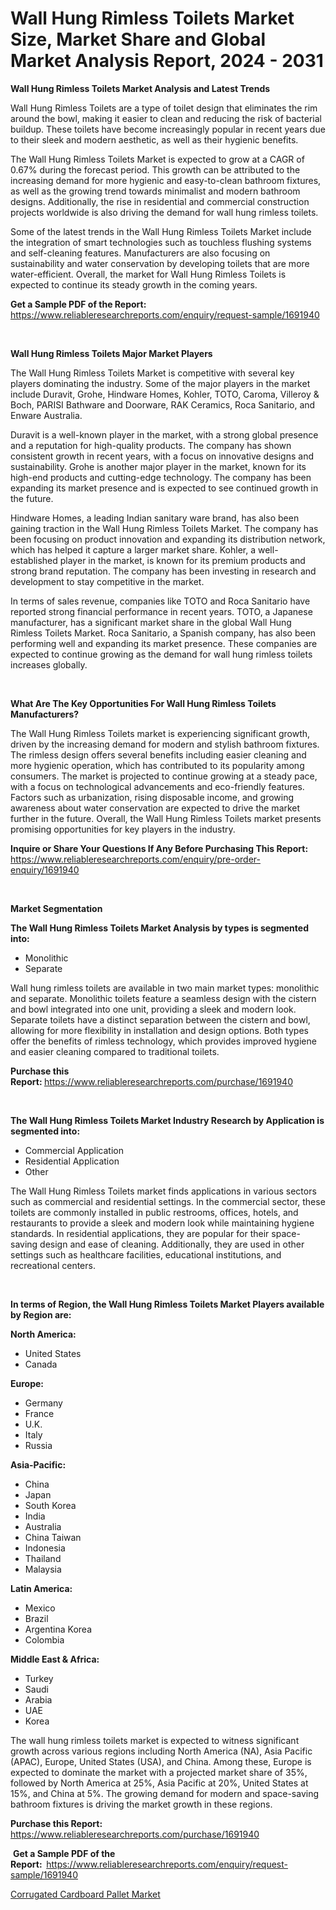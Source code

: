 <p><h1>Wall Hung Rimless Toilets Market Size, Market Share and Global Market Analysis Report, 2024 - 2031</h1></p><p><strong>Wall Hung Rimless Toilets Market Analysis and Latest Trends</strong></p>
<p><p>Wall Hung Rimless Toilets are a type of toilet design that eliminates the rim around the bowl, making it easier to clean and reducing the risk of bacterial buildup. These toilets have become increasingly popular in recent years due to their sleek and modern aesthetic, as well as their hygienic benefits.</p><p>The Wall Hung Rimless Toilets Market is expected to grow at a CAGR of 0.67% during the forecast period. This growth can be attributed to the increasing demand for more hygienic and easy-to-clean bathroom fixtures, as well as the growing trend towards minimalist and modern bathroom designs. Additionally, the rise in residential and commercial construction projects worldwide is also driving the demand for wall hung rimless toilets.</p><p>Some of the latest trends in the Wall Hung Rimless Toilets Market include the integration of smart technologies such as touchless flushing systems and self-cleaning features. Manufacturers are also focusing on sustainability and water conservation by developing toilets that are more water-efficient. Overall, the market for Wall Hung Rimless Toilets is expected to continue its steady growth in the coming years.</p></p>
<p><strong>Get a Sample PDF of the Report:&nbsp;</strong> <a href="https://www.reliableresearchreports.com/enquiry/request-sample/1691940">https://www.reliableresearchreports.com/enquiry/request-sample/1691940</a></p>
<p>&nbsp;</p>
<p><strong>Wall Hung Rimless Toilets Major Market Players</strong></p>
<p><p>The Wall Hung Rimless Toilets Market is competitive with several key players dominating the industry. Some of the major players in the market include Duravit, Grohe, Hindware Homes, Kohler, TOTO, Caroma, Villeroy & Boch, PARISI Bathware and Doorware, RAK Ceramics, Roca Sanitario, and Enware Australia. </p><p>Duravit is a well-known player in the market, with a strong global presence and a reputation for high-quality products. The company has shown consistent growth in recent years, with a focus on innovative designs and sustainability. Grohe is another major player in the market, known for its high-end products and cutting-edge technology. The company has been expanding its market presence and is expected to see continued growth in the future.</p><p>Hindware Homes, a leading Indian sanitary ware brand, has also been gaining traction in the Wall Hung Rimless Toilets Market. The company has been focusing on product innovation and expanding its distribution network, which has helped it capture a larger market share. Kohler, a well-established player in the market, is known for its premium products and strong brand reputation. The company has been investing in research and development to stay competitive in the market.</p><p>In terms of sales revenue, companies like TOTO and Roca Sanitario have reported strong financial performance in recent years. TOTO, a Japanese manufacturer, has a significant market share in the global Wall Hung Rimless Toilets Market. Roca Sanitario, a Spanish company, has also been performing well and expanding its market presence. These companies are expected to continue growing as the demand for wall hung rimless toilets increases globally.</p></p>
<p>&nbsp;</p>
<p><strong>What Are The Key Opportunities For Wall Hung Rimless Toilets Manufacturers?</strong></p>
<p><p>The Wall Hung Rimless Toilets market is experiencing significant growth, driven by the increasing demand for modern and stylish bathroom fixtures. The rimless design offers several benefits including easier cleaning and more hygienic operation, which has contributed to its popularity among consumers. The market is projected to continue growing at a steady pace, with a focus on technological advancements and eco-friendly features. Factors such as urbanization, rising disposable income, and growing awareness about water conservation are expected to drive the market further in the future. Overall, the Wall Hung Rimless Toilets market presents promising opportunities for key players in the industry.</p></p>
<p><strong>Inquire or Share Your Questions If Any Before Purchasing This Report:</strong> <a href="https://www.reliableresearchreports.com/enquiry/pre-order-enquiry/1691940">https://www.reliableresearchreports.com/enquiry/pre-order-enquiry/1691940</a></p>
<p>&nbsp;</p>
<p><strong>Market Segmentation</strong></p>
<p><strong>The Wall Hung Rimless Toilets Market Analysis by types is segmented into:</strong></p>
<p><ul><li>Monolithic</li><li>Separate</li></ul></p>
<p><p>Wall hung rimless toilets are available in two main market types: monolithic and separate. Monolithic toilets feature a seamless design with the cistern and bowl integrated into one unit, providing a sleek and modern look. Separate toilets have a distinct separation between the cistern and bowl, allowing for more flexibility in installation and design options. Both types offer the benefits of rimless technology, which provides improved hygiene and easier cleaning compared to traditional toilets.</p></p>
<p><strong>Purchase this Report:&nbsp;</strong><a href="https://www.reliableresearchreports.com/purchase/1691940">https://www.reliableresearchreports.com/purchase/1691940</a></p>
<p>&nbsp;</p>
<p><strong>The Wall Hung Rimless Toilets Market Industry Research by Application is segmented into:</strong></p>
<p><ul><li>Commercial Application</li><li>Residential Application</li><li>Other</li></ul></p>
<p><p>The Wall Hung Rimless Toilets market finds applications in various sectors such as commercial and residential settings. In the commercial sector, these toilets are commonly installed in public restrooms, offices, hotels, and restaurants to provide a sleek and modern look while maintaining hygiene standards. In residential applications, they are popular for their space-saving design and ease of cleaning. Additionally, they are used in other settings such as healthcare facilities, educational institutions, and recreational centers.</p></p>
<p>&nbsp;</p>
<p><strong>In terms of Region, the Wall Hung Rimless Toilets Market Players available by Region are:</strong></p>
<p>
    <p> <strong> North America: </strong>
        <ul>
            <li>United States</li>
            <li>Canada</li>
        </ul>
        </p> 
    <p> <strong> Europe: </strong>
        <ul>
            <li>Germany</li>
            <li>France</li>
            <li>U.K.</li>
            <li>Italy</li>
            <li>Russia</li>
        </ul>
        </p> 
    <p> <strong> Asia-Pacific: </strong>
        <ul>
            <li>China</li>
            <li>Japan</li>
            <li>South Korea</li>
            <li>India</li>
            <li>Australia</li>
            <li>China Taiwan</li>
            <li>Indonesia</li>
            <li>Thailand</li>
            <li>Malaysia</li>
        </ul>
        </p> 
    <p> <strong> Latin America: </strong>
        <ul>
            <li>Mexico</li>
            <li>Brazil</li>
            <li>Argentina Korea</li>
            <li>Colombia</li>
        </ul>
        </p> 
    <p> <strong> Middle East & Africa: </strong>
        <ul>
            <li>Turkey</li>
            <li>Saudi</li>
            <li>Arabia</li>
            <li>UAE</li>
            <li>Korea</li>
        </ul>
    </p>
    </p>
<p><p>The wall hung rimless toilets market is expected to witness significant growth across various regions including North America (NA), Asia Pacific (APAC), Europe, United States (USA), and China. Among these, Europe is expected to dominate the market with a projected market share of 35%, followed by North America at 25%, Asia Pacific at 20%, United States at 15%, and China at 5%. The growing demand for modern and space-saving bathroom fixtures is driving the market growth in these regions.</p></p>
<p><strong>Purchase this Report: </strong><a href="https://www.reliableresearchreports.com/purchase/1691940">https://www.reliableresearchreports.com/purchase/1691940</a></p>
<p>&nbsp;<strong>Get a Sample PDF of the Report:&nbsp;&nbsp;</strong><a href="https://www.reliableresearchreports.com/enquiry/request-sample/1691940">https://www.reliableresearchreports.com/enquiry/request-sample/1691940</a></p>
<p><strong></strong></p>
<p><p><a href="https://github.com/jsmusil/Market-Research-Report-List-2/blob/main/corrugated-cardboard-pallet-market.md">Corrugated Cardboard Pallet Market</a></p></p>